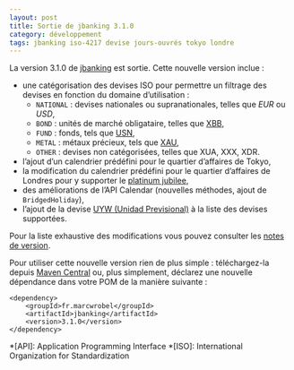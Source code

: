 ```yaml
---
layout: post
title: Sortie de jbanking 3.1.0
category: développement
tags: jbanking iso-4217 devise jours-ouvrés tokyo londre 
---
```


La version 3.1.0 de [jbanking](https://github.com/marcwrobel/jbanking) est sortie. Cette nouvelle
version inclue :
- une catégorisation des devises ISO pour permettre un filtrage des devises en fonction du domaine d’utilisation :
  - `NATIONAL` : devises nationales ou supranationales, telles que _EUR_ ou _USD_,
  - `BOND` : unités de marché obligataire, telles que [XBB](https://wikipedia.org/wiki/European_Unit_of_Account),
  - `FUND` : fonds, tels que [USN](https://en.wikipedia.org/wiki/ISO_4217#USD/USS/USN,_three_currency_codes_belonging_to_the_US),
  - `METAL` : métaux précieux, tels que [XAU](https://wikipedia.org/wiki/Gold_as_an_investment),
  - `OTHER` : devises non catégorisées, telles que XUA, XXX, XDR.
- l’ajout d’un calendrier prédéfini pour le quartier d’affaires de Tokyo,
- la modification du calendrier prédéfini pour le quartier d’affaires de Londres pour y supporter le [platinum jubilee](https://www.bbc.com/news/uk-54911550),
- des améliorations de l’API Calendar (nouvelles méthodes, ajout de `BridgedHoliday`),
- l’ajout de la devise [UYW (Unidad Previsional)](https://www.currency-iso.org/en/shared/amendments/iso-4217-amendment.html) à la liste des devises supportées. 

Pour la liste exhaustive des modifications vous pouvez consulter les
[notes de version](https://github.com/marcwrobel/jbanking/releases/tag/v3.1.0).

Pour utiliser cette nouvelle version rien de plus simple : téléchargez-la depuis [Maven Central](https://search.maven.org/artifact/fr.marcwrobel/jbanking/3.1.0/jar) ou, plus simplement,
déclarez une nouvelle dépendance dans votre POM de la manière suivante :

    <dependency>
        <groupId>fr.marcwrobel</groupId>
        <artifactId>jbanking</artifactId>
        <version>3.1.0</version>
    </dependency>

*[API]: Application Programming Interface
*[ISO]: International Organization for Standardization
